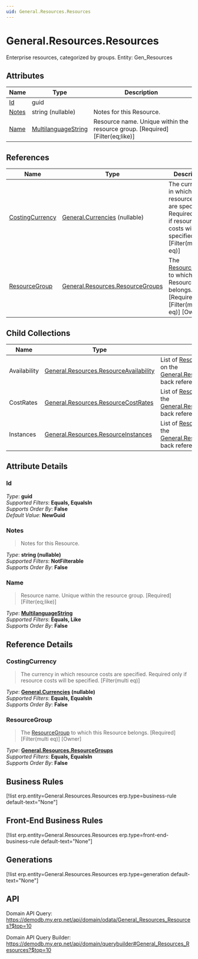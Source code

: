 ```yaml
---
uid: General.Resources.Resources
---
```

# General.Resources.Resources

Enterprise resources, categorized by groups. Entity: Gen_Resources

## Attributes

| Name | Type | Description |
| ---- | ---- | --- |
| [Id](General.Resources.Resources.md#Id) | guid |  
| [Notes](General.Resources.Resources.md#Notes) | string (nullable) | Notes for this Resource. 
| [Name](General.Resources.Resources.md#Name) | [MultilanguageString](../data-types.md#MultilanguageString) | Resource name. Unique within the resource group. [Required] [Filter(eq;like)] 

## References

| Name | Type | Description |
| ---- | ---- | --- |
| [CostingCurrency](General.Resources.Resources.md#CostingCurrency) | [General.Currencies](General.Currencies.md) (nullable) | The currency in which resource costs are specified. Required only if resource costs will be specified. [Filter(multi eq)] |
| [ResourceGroup](General.Resources.Resources.md#ResourceGroup) | [General.Resources.ResourceGroups](General.Resources.ResourceGroups.md) | The [ResourceGroup](General.Resources.Resources.md#ResourceGroup) to which this Resource belongs. [Required] [Filter(multi eq)] [Owner] |

## Child Collections

| Name | Type | Description |
| ---- | ---- | --- |
| Availability | [General.Resources.ResourceAvailability](General.Resources.ResourceAvailability.md) | List of [ResourceAvailability](General.Resources.ResourceAvailability.md) child objects, based on the [General.Resources.ResourceAvailability.Resource](General.Resources.ResourceAvailability.md#Resource) back reference 
| CostRates | [General.Resources.ResourceCostRates](General.Resources.ResourceCostRates.md) | List of [ResourceCostRate](General.Resources.ResourceCostRates.md) child objects, based on the [General.Resources.ResourceCostRate.Resource](General.Resources.ResourceCostRates.md#Resource) back reference 
| Instances | [General.Resources.ResourceInstances](General.Resources.ResourceInstances.md) | List of [ResourceInstance](General.Resources.ResourceInstances.md) child objects, based on the [General.Resources.ResourceInstance.Resource](General.Resources.ResourceInstances.md#Resource) back reference 


## Attribute Details

### Id

_Type_: **guid**  
_Supported Filters_: **Equals, EqualsIn**  
_Supports Order By_: **False**  
_Default Value_: **NewGuid**  

### Notes

> Notes for this Resource.

_Type_: **string (nullable)**  
_Supported Filters_: **NotFilterable**  
_Supports Order By_: **False**  

### Name

> Resource name. Unique within the resource group. [Required] [Filter(eq;like)]

_Type_: **[MultilanguageString](../data-types.md#MultilanguageString)**  
_Supported Filters_: **Equals, Like**  
_Supports Order By_: **False**  


## Reference Details

### CostingCurrency

> The currency in which resource costs are specified. Required only if resource costs will be specified. [Filter(multi eq)]

_Type_: **[General.Currencies](General.Currencies.md) (nullable)**  
_Supported Filters_: **Equals, EqualsIn**  
_Supports Order By_: **False**  

### ResourceGroup

> The [ResourceGroup](General.Resources.Resources.md#ResourceGroup) to which this Resource belongs. [Required] [Filter(multi eq)] [Owner]

_Type_: **[General.Resources.ResourceGroups](General.Resources.ResourceGroups.md)**  
_Supported Filters_: **Equals, EqualsIn**  
_Supports Order By_: **False**  



## Business Rules

[!list erp.entity=General.Resources.Resources erp.type=business-rule default-text="None"]

## Front-End Business Rules

[!list erp.entity=General.Resources.Resources erp.type=front-end-business-rule default-text="None"]

## Generations

[!list erp.entity=General.Resources.Resources erp.type=generation default-text="None"]

## API

Domain API Query:
<https://demodb.my.erp.net/api/domain/odata/General_Resources_Resources?$top=10>

Domain API Query Builder:
<https://demodb.my.erp.net/api/domain/querybuilder#General_Resources_Resources?$top=10>

